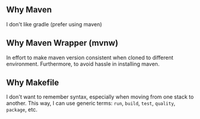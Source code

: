 ## Why Maven
I don't like gradle (prefer using maven)

## Why Maven Wrapper (mvnw)
In effort to make maven version consistent when cloned to different environment. Furthermore, to avoid hassle in installing maven.

## Why Makefile
I don't want to remember syntax, especially when moving from one stack to another. This way,
I can use generic terms: `run`, `build`, `test`, `quality`, `package`, etc.
